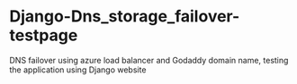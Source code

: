 # Django-Dns_storage_failover-testpage
DNS failover using azure load balancer and Godaddy domain name, testing the application using Django website
